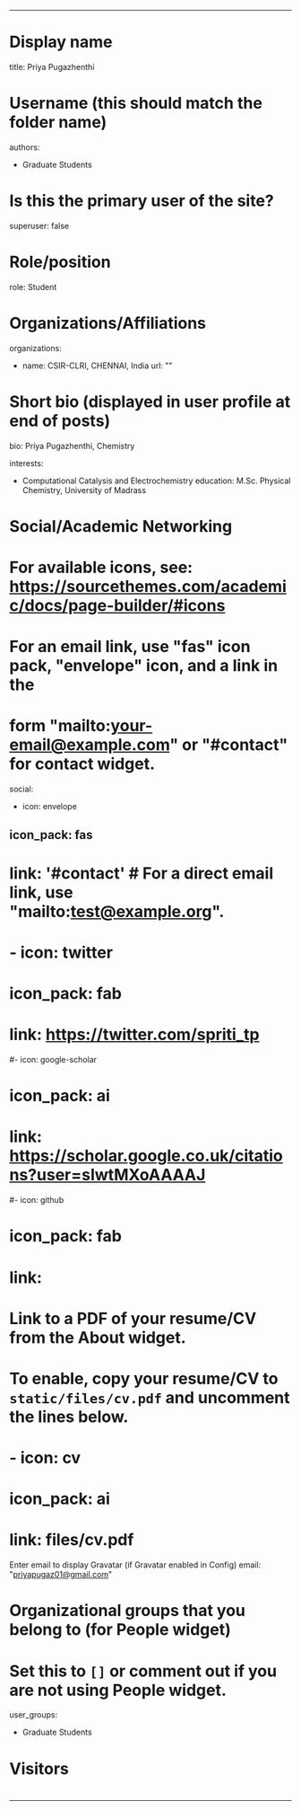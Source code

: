 
---
# Display name
title: Priya Pugazhenthi

# Username (this should match the folder name)
authors:
- Graduate Students

# Is this the primary user of the site?
superuser: false

# Role/position
role: Student

# Organizations/Affiliations
organizations: 
- name: CSIR-CLRI, CHENNAI, India
  url: ""

# Short bio (displayed in user profile at end of posts)
bio:  Priya Pugazhenthi, Chemistry

interests:
- Computational Catalysis and Electrochemistry
education: M.Sc. Physical Chemistry, University of Madrass 
  
# Social/Academic Networking
# For available icons, see: https://sourcethemes.com/academic/docs/page-builder/#icons
#   For an email link, use "fas" icon pack, "envelope" icon, and a link in the
#   form "mailto:your-email@example.com" or "#contact" for contact widget.
social:
- icon: envelope
##  icon_pack: fas
#  link: '#contact'  # For a direct email link, use "mailto:test@example.org".
# - icon: twitter
#  icon_pack: fab
#  link: https://twitter.com/spriti_tp
#- icon: google-scholar
#  icon_pack: ai
#  link: https://scholar.google.co.uk/citations?user=sIwtMXoAAAAJ
#- icon: github
#  icon_pack: fab
#  link: 
# Link to a PDF of your resume/CV from the About widget.
# To enable, copy your resume/CV to `static/files/cv.pdf` and uncomment the lines below.
# - icon: cv
#   icon_pack: ai
#   link: files/cv.pdf

 Enter email to display Gravatar (if Gravatar enabled in Config)
email: "priyapugaz01@gmail.com"

# Organizational groups that you belong to (for People widget)
#   Set this to `[]` or comment out if you are not using People widget.
user_groups:
- Graduate Students


# Visitors

#
---
